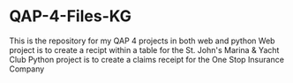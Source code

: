 # QAP-4-Files-KG
This is the repository for my QAP 4 projects in both web and python
Web project is to create a recipt within a table for the St. John's Marina & Yacht Club
Python project is to create a claims receipt for the One Stop Insurance Company
